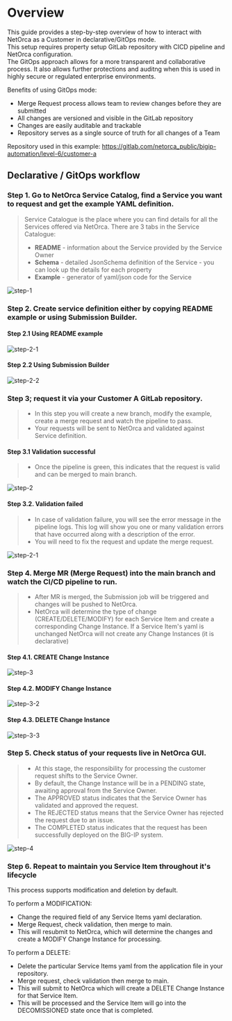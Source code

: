 # Overview

This guide provides a step-by-step overview of how to interact with NetOrca as a Customer in declarative/GitOps mode.<br>
This setup requires property setup GitLab repository with CICD pipeline and NetOrca configuration.<br>
The GitOps approach allows for a more transparent and collaborative process. It also allows further protections and auditng when this is used in highly secure or regulated enterprise environments. 

Benefits of using GitOps mode:
- Merge Request process allows team to review changes before they are submitted
- All changes are versioned and visible in the GitLab repository
- Changes are easily auditable and trackable
- Repository serves as a single source of truth for all changes of a Team

Repository used in this example:
https://gitlab.com/netorca_public/bigip-automation/level-6/customer-a 


## Declarative / GitOps workflow
### Step 1. Go to NetOrca Service Catalog, find a Service you want to request and get the example YAML definition.

> Service Catalogue is the place where you can find details for all the Services offered via NetOrca.
> There are 3 tabs in the Service Catalogue:
> - **README** - information about the Service provided by the Service Owner
> - **Schema** - detailed JsonSchema definition of the Service - you can look up the details for each property
> - **Example** - generator of yaml/json code for the Service

![step-1](../../images/level6_demo_customer_step1.gif)

### Step 2. Create service definition either by copying README example or using Submission Builder.

#### Step 2.1 Using README example

![step-2-1](../../images/level6_demo_customer_step2_1.gif)

#### Step 2.2 Using Submission Builder

![step-2-2](../../images/level6_demo_customer_step2_2.gif)


### Step 3; request it via your Customer A GitLab repository.

> - In this step you will create a new branch, modify the example, create a merge request and watch the pipeline to pass.
> - Your requests will be sent to NetOrca and validated against Service definition.


#### Step 3.1 Validation successful

> - Once the pipeline is green, this indicates that the request is valid and can be merged to main branch.

![step-2](../../images/level6_demo_customer_step3_1.gif)

#### Step 3.2. Validation failed

> - In case of validation failure, you will see the error message in the pipeline logs. This log will show you one or many validation errors that have occurred along with a description of the error. 
> - You will need to fix the request and update the merge request.

![step-2-1](../../images/level6_demo_customer_step3_2.gif)

### Step 4. Merge MR (Merge Request) into the main branch and watch the CI/CD pipeline to run.

> - After MR is merged, the Submission job will be triggered and changes will be pushed to NetOrca.
> - NetOrca will determine the type of change (CREATE/DELETE/MODIFY) for each Service Item and create a corresponding Change Instance. If a Service Item's yaml is unchanged NetOrca will not create any Change Instances (it is declarative)

#### Step 4.1. CREATE Change Instance
![step-3](../../images/level6_demo_customer_step4_1.gif)

#### Step 4.2. MODIFY Change Instance
![step-3-2](../../images/level6_demo_customer_step4_2.gif)

#### Step 4.3. DELETE Change Instance
![step-3-3](../../images/level6_demo_customer_step4_3.gif)

### Step 5. Check status of your requests live in NetOrca GUI.

> - At this stage, the responsibility for processing the customer request shifts to the Service Owner.
> - By default, the Change Instance will be in a PENDING state, awaiting approval from the Service Owner.
> - The APPROVED status indicates that the Service Owner has validated and approved the request.
> - The REJECTED status means that the Service Owner has rejected the request due to an issue.
> - The COMPLETED status indicates that the request has been successfully deployed on the BIG-IP system.

![step-4](../../images/level6_demo_customer_step5.gif)


### Step 6. Repeat to maintain you Service Item throughout it's lifecycle

This process supports modification and deletion by default. 

To perform a MODIFICATION: 
- Change the required field of any Service  Items yaml declaration. 
- Merge Request, check validation, then merge to main. 
- This will resubmit to NetOrca, which will determine the changes and create a MODIFY Change Instance for processing.

To perform a DELETE:
- Delete the particular Service Items yaml from the application file in your repository. 
- Merge request, check validation then merge to main. 
- This will submit to NetOrca which will create a DELETE Change Instance for that Service Item.
- This will be processed and the Service Item will go into the DECOMISSIONED state once that is completed. 
